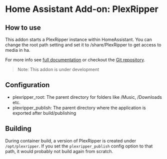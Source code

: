 # Home Assistant Add-on: PlexRipper

## How to use

This addon starts a PlexRipper instance within HomeAssistant.
You can change the root path setting and set it to /share/PlexRipper to get access to media in ha.

For more info see [full documentation](https://plexripper.rocks) or checkout the [Git repository](https://github.com/frosit/addon-plexripper).

> Note: This addon is under development

## Configuration

* plexripper_root: The parent directory for folders like /Music, /Downloads etc.
* plexripper_publish: The parent directory where the application is exported after build/publishing

## Building

During container build, a version of PlexRipper is created under `/opt/plexripper`. If you set the `plexripper_publish` config option to that path, it would probably not build again from scratch.
